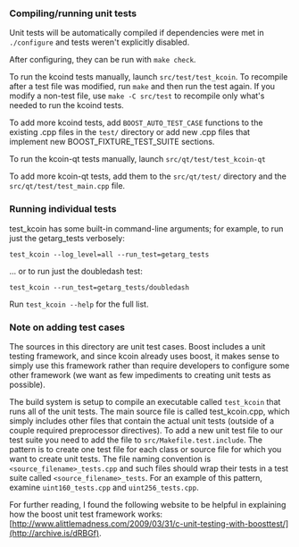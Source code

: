 ### Compiling/running unit tests

Unit tests will be automatically compiled if dependencies were met in `./configure`
and tests weren't explicitly disabled.

After configuring, they can be run with `make check`.

To run the kcoind tests manually, launch `src/test/test_kcoin`. To recompile
after a test file was modified, run `make` and then run the test again. If you
modify a non-test file, use `make -C src/test` to recompile only what's needed
to run the kcoind tests.

To add more kcoind tests, add `BOOST_AUTO_TEST_CASE` functions to the existing
.cpp files in the `test/` directory or add new .cpp files that
implement new BOOST_FIXTURE_TEST_SUITE sections.

To run the kcoin-qt tests manually, launch `src/qt/test/test_kcoin-qt`

To add more kcoin-qt tests, add them to the `src/qt/test/` directory and
the `src/qt/test/test_main.cpp` file.

### Running individual tests

test_kcoin has some built-in command-line arguments; for
example, to run just the getarg_tests verbosely:

    test_kcoin --log_level=all --run_test=getarg_tests

... or to run just the doubledash test:

    test_kcoin --run_test=getarg_tests/doubledash

Run `test_kcoin --help` for the full list.

### Note on adding test cases

The sources in this directory are unit test cases.  Boost includes a
unit testing framework, and since kcoin already uses boost, it makes
sense to simply use this framework rather than require developers to
configure some other framework (we want as few impediments to creating
unit tests as possible).

The build system is setup to compile an executable called `test_kcoin`
that runs all of the unit tests.  The main source file is called
test_kcoin.cpp, which simply includes other files that contain the
actual unit tests (outside of a couple required preprocessor
directives). To add a new unit test file to our test suite you need
to add the file to `src/Makefile.test.include`. The pattern is to
create one test file for each class or source file for which you want
to create unit tests.  The file naming convention is
`<source_filename>_tests.cpp` and such files should wrap their tests
in a test suite called `<source_filename>_tests`.  For an example of
this pattern, examine `uint160_tests.cpp` and `uint256_tests.cpp`.

For further reading, I found the following website to be helpful in
explaining how the boost unit test framework works:
[http://www.alittlemadness.com/2009/03/31/c-unit-testing-with-boosttest/](http://archive.is/dRBGf).
